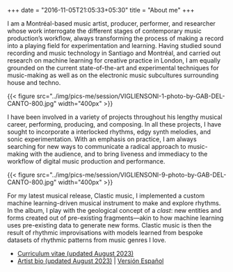+++
date = "2016-11-05T21:05:33+05:30"
title = "About me"
+++

I am a Montréal-based music artist, producer,  performer, and researcher whose work interrogate the different stages of contemporary music production’s workflow, always transforming the process of making a record into a playing field for experimentation and learning. Having studied sound recording and music technology in Santiago and Montréal, and carried out research on machine learning for creative practice in London, I am equally grounded on the current state-of-the-art and experimental techniques for music-making as well as on the electronic music subcultures surrounding house and techno.

{{< figure src="../img/pics-me/session/VIGLIENSONI-1-photo-by-GAB-DEL-CANTO-800.jpg" width="400px" >}}


I have been involved in a variety of projects throughout his lengthy musical career, performing, producing, and composing. In all these projects, I have sought to incorporate a  interlocked rhythms, edgy synth melodies, and sonic experimentation. With an emphasis on practice, I am  always searching for new ways to communicate a radical approach to music-making with the audience, and to bring liveness and immediacy to the workflow of digital music production and performance.

{{< figure src="../img/pics-me/session/VIGLIENSONI-9-photo-by-GAB-DEL-CANTO-800.jpg" width="400px" >}}

 

For my latest musical release, Clastic music, I implemented a custom machine learning-driven musical instrument to make and explore rhythms. In the album, I play with the geological concept of a _clast_: new entities and forms created out of pre-existing fragments—akin to how machine learning uses pre-existing data to generate new forms. Clastic music is then the result of rhythmic improvisations with models learned from bespoke datasets of rhythmic patterns from music genres I love.

- <a href="/cv" target="_blank">Curriculum vitae (updated August 2023)</a>
- <a href="/epk-eng" target="_blank">Artist bio (updated August 2023)</a> | <a href="/epk-esp" target="_blank">Versión Español</a>


